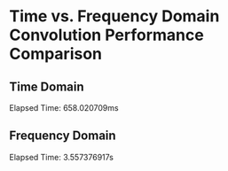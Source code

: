 # Time vs. Frequency Domain Convolution Performance Comparison
## Time Domain
Elapsed Time: 658.020709ms
## Frequency Domain
Elapsed Time: 3.557376917s
